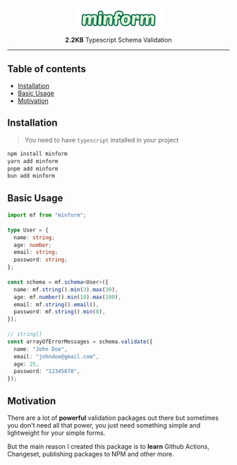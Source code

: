 <p align="center">
  <img src="package-logo.png" width="200px" align="center" alt="Zod logo" />

</p>
  <p align="center">
    <b>2.2KB</b> Typescript Schema Validation
  </p>

---

## Table of contents

- [Installation](#installation)
- [Basic Usage](#usage)
- [Motivation](#motivation)

## Installation

> You need to have `typescript` installed in your project

```bash
npm install minform
yarn add minform
pnpm add minform
bun add minform
```

## Basic Usage

```typescript
import mf from "minform";

type User = {
  name: string;
  age: number;
  email: string;
  password: string;
};

const schema = mf.schema<User>({
  name: mf.string().min(3).max(30),
  age: mf.number().min(18).max(100),
  email: mf.string().email(),
  password: mf.string().min(8),
});

// string[]
const arrayOfErrorMessages = schema.validate({
  name: "John Doe",
  email: "johndoe@gmail.com",
  age: 25,
  password: "12345678",
});
```

## Motivation

There are a lot of **powerful** validation packages out there but sometimes you don't need all that power, you just need something simple and lightweight for your simple forms.

But the main reason I created this package is to **learn** Github Actions, Changeset, publishing packages to NPM and other more.
